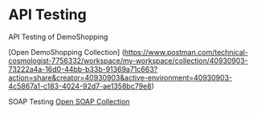 # API Testing

API Testing of DemoShopping

[Open DemoShopping Collection] (https://www.postman.com/technical-cosmologist-7756332/workspace/my-workspace/collection/40930903-73222a4a-16d0-44bb-b33b-91369a71c663?action=share&creator=40930903&active-environment=40930903-4c5867a1-c183-4024-92d7-ae1358bc79e8)

SOAP Testing
[Open SOAP Collection](https://www.postman.com/technical-cosmologist-7756332/workspace/my-workspace/collection/40930903-e2c5932d-a979-45e3-93fa-129f88d56fa6?action=share&creator=40930903&active-environment=40930903-4c5867a1-c183-4024-92d7-ae1358bc79e8)
